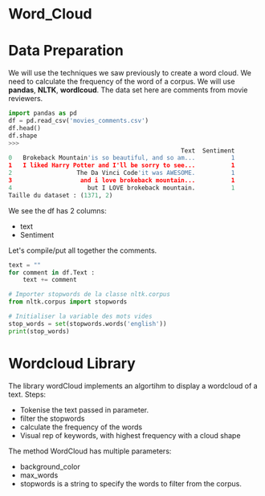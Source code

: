 # Word_Cloud

# Data Preparation

We will use the techniques we saw previously to create a word cloud. We need to calculate the frequency of the word of a corpus. We will use **pandas**, **NLTK**, **wordlcoud**.
The data set here are comments from movie reviewers.

```python
import pandas as pd
df = pd.read_csv('movies_comments.csv')
df.head()
df.shape
>>>
                                                Text  Sentiment
0   Brokeback Mountain'is so beautiful, and so am...          1
1   I liked Harry Potter and I'll be sorry to see...          1
2                  The Da Vinci Code'it was AWESOME.          1
3                   and i love brokeback mountain...          1
4                     but I LOVE brokeback mountain.          1
Taille du dataset : (1371, 2)


```

We see the df has 2 columns:
- text
- Sentiment


Let's compile/put all together the comments.
```python
text = ""
for comment in df.Text : 
    text += comment

# Importer stopwords de la classe nltk.corpus
from nltk.corpus import stopwords

# Initialiser la variable des mots vides
stop_words = set(stopwords.words('english'))
print(stop_words)

```


# Wordcloud Library

The library wordCloud implements an algortihm  to display a wordcloud of a text.
Steps:
- Tokenise the text passed in parameter.
- filter the stopwords
- calculate the frequency of the words
- Visual rep of keywords, with highest frequency with a cloud shape

The method WordCloud has multiple parameters:
- background_color
- max_words
- stopwords is a string to specify the words to filter from the corpus.
